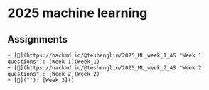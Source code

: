 # **2025 machine learning**

## Assignments
```
+ [📝](https://hackmd.io/@teshenglin/2025_ML_week_1_AS "Week 1 questions"): [Week 1](Week_1)
+ [📝](https://hackmd.io/@teshenglin/2025_ML_week_2_AS "Week 2 questions"): [Week 2](Week_2)
+ [📝](""): [Week 3]()
```
